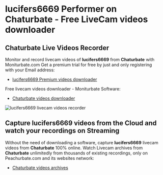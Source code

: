 # lucifers6669 Performer on Chaturbate - Free LiveCam videos downloader

## Chaturbate Live Videos Recorder

Monitor and record livecam videos of **lucifers6669** from **Chaturbate** with Moniturbate.com
Get a premium trial for free by just and only registering with your Email address:
* [lucifers6669 Premium videos downloader](https://moniturbate.com/request-demo-licence-key.html)

Free livecam videos downloader - Moniturbate Software:
* [Chaturbate videos downloader](https://moniturbate.com/moniturbate-download-software.html)

![lucifers6669 livecam videos recorder](https://peachurnet.com/templates/moniturbate-software.png)


## Capture lucifers6669 videos from the Cloud and watch your recordings on Streaming

Without the need of downloading a software, capture **lucifers6669** livecam videos from **Chaturbate** 100% online.
Watch Livecam archives from **Chaturbate** unlimitedly from thousands of existing recordings, only on Peachurbate.com and its websites network:
* [Chaturbate videos archives](https://peachurnet.com/)